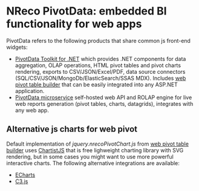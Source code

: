 # NReco PivotData: embedded BI functionality for web apps
PivotData refers to the following products that share common js front-end widgets:

* [PivotData Toolkit for .NET](https://www.nrecosite.com/pivot_data_library_net.aspx) which provides .NET components for data aggregation, OLAP operations, HTML pivot tables and pivot charts rendering, exports to CSV/JSON/Excel/PDF, data source connectors (SQL/CSV/JSON/MongoDb/ElasticSearch/SSAS MDX). Includes [web pivot table builder](http://pivottable.nrecosite.com/) that can be easily integrated into any ASP.NET application.
* [PivotData microservice](https://www.nrecosite.com/pivotdata_service.aspx) self-hosted web API and ROLAP engine for live web reports generation (pivot tables, charts, datagrids), integrates with any web app.

## Alternative js charts for web pivot
Default implementation of *jquery.nrecoPivotChart.js* from [web pivot table builder](https://www.nrecosite.com/pivotdata/web-pivot-builder.aspx) uses [ChartistJS](https://github.com/gionkunz/chartist-js) that is free lighweight charting library with SVG rendering, but in some cases you might want to use more powerful interactive charts. The following alternative integrations are available:

* [ECharts](https://github.com/nreco/pivotdata/tree/master/webpivot/ECharts)
* [C3.js](https://github.com/nreco/pivotdata/tree/master/webpivot/C3js)
